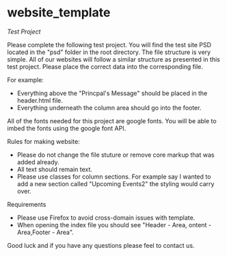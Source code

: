 # website_template

*Test Project*

Please complete the following test project. You will find the test site PSD located in the "psd" folder in the root directory. The file structure is very simple. All of our websites will follow a similar structure as presented in this test project. Please place the correct data into the corresponding file. 

For example:

- Everything above the "Princpal's Message" should be placed in the header.html file.
- Everything underneath the column area should go into the footer.

All of the fonts needed for this project are google fonts. You will be able to imbed the fonts using the google font API. 

Rules for making website: 

- Please do not change the file stuture or remove core markup that was added already.
- All text should remain text. 
- Please use classes for column sections. For example say I wanted to add a new section called "Upcoming Events2" the styling would carry over. 

Requirements
- Please use Firefox to avoid cross-domain issues with template. 
- When opening the index file you should see "Header - Area, ontent - Area,Footer - Area".

Good luck and if you have any questions please feel to contact us. 
